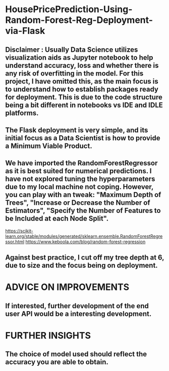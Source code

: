 # HousePricePrediction-Using-Random-Forest-Reg-Deployment-via-Flask

## Disclaimer :  Usually Data Science utilizes visualization aids as Jupyter notebook to help understand accuracy, loss and whether there is any risk of overfitting in the model. For this project, I have omitted this, as the main focus is to understand how to establish packages ready for deployment. This is due to the code structure being a bit different in notebooks vs IDE and IDLE platforms.
## The Flask deployment is very simple, and its initial focus as a Data Scientist is how to provide a Minimum Viable Product.
## We have imported the RandomForestRegressor as it is best suited for numerical predictions. I have not explored tuning the hyperparameters due to my local machine not coping. However, you can play with an tweak: "Maximum Depth of Trees", "Increase or Decrease the Number of Estimators", "Specify the Number of Features to be Included at each Node Split".
https://scikit-learn.org/stable/modules/generated/sklearn.ensemble.RandomForestRegressor.html
https://www.keboola.com/blog/random-forest-regression



## Against best practice, I cut off my tree depth at 6, due to size and the focus being on deployment.

# ADVICE ON IMPROVEMENTS 

## If interested, further development of the end user API would be a interesting development.

# FURTHER INSIGHTS

## The choice of model used should reflect the accuracy you are able to obtain.
